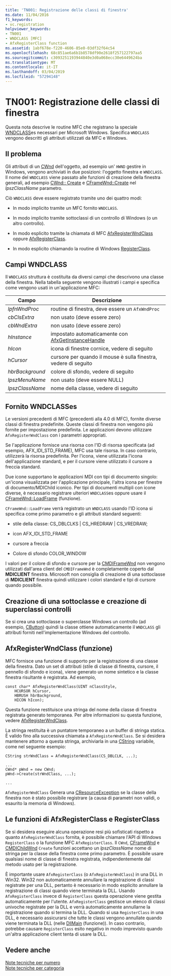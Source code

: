 ```yaml
---
title: 'TN001: Registrazione delle classi di finestra'
ms.date: 11/04/2016
f1_keywords:
- vc.registration
helpviewer_keywords:
- TN001
- WNDCLASS [MFC]
- AfxRegisterClass function
ms.assetid: 1abf678e-f220-4606-85e0-03df32f64c54
ms.openlocfilehash: 68c851ae6a6b1b8578df90e2618f257122797aa5
ms.sourcegitcommit: c3093251193944840e3d0a068ecc30e6449624ba
ms.translationtype: MT
ms.contentlocale: it-IT
ms.lasthandoff: 03/04/2019
ms.locfileid: "57294148"
---
```

# <a name="tn001-window-class-registration"></a>TN001: Registrazione delle classi di finestra

Questa nota descrive le routine MFC che registrano la speciale [WNDCLASS](/windows/desktop/api/winuser/ns-winuser-tagwndclassa)es necessari per Microsoft Windows. Specifica `WNDCLASS` vengono descritti gli attributi utilizzati da MFC e Windows.

## <a name="the-problem"></a>Il problema

Gli attributi di un [CWnd](../mfc/reference/cwnd-class.md) dell'oggetto, ad esempio un' `HWND` gestire in Windows, vengono archiviati in due posizioni: l'oggetto finestra e `WNDCLASS`. Il nome del `WNDCLASS` viene passato alle funzioni di creazione della finestra generali, ad esempio [CWnd:: Create](../mfc/reference/cwnd-class.md#create) e [CFrameWnd::Create](../mfc/reference/cframewnd-class.md#create) nel *lpszClassName* parametro.

Ciò `WNDCLASS` deve essere registrato tramite uno dei quattro modi:

- In modo implicito tramite un MFC fornito `WNDCLASS`.

- In modo implicito tramite sottoclassi di un controllo di Windows (o un altro controllo).

- In modo esplicito tramite la chiamata di MFC [AfxRegisterWndClass](../mfc/reference/application-information-and-management.md#afxregisterwndclass) oppure [AfxRegisterClass](../mfc/reference/application-information-and-management.md#afxregisterclass).

- In modo esplicito chiamando la routine di Windows [RegisterClass](/windows/desktop/api/winuser/nf-winuser-registerclassa).

## <a name="wndclass-fields"></a>Campi WNDCLASS

Il `WNDCLASS` struttura è costituita da diversi campi che descrivono una classe della finestra. Nella tabella seguente vengono illustrati i campi e specifica come vengono usati in un'applicazione MFC:

|Campo|Descrizione|
|-----------|-----------------|
|*lpfnWndProc*|routine di finestra, deve essere un `AfxWndProc`|
|*cbClsExtra*|non usato (deve essere zero)|
|*cbWndExtra*|non usato (deve essere zero)|
|*hInstance*|impostato automaticamente con [AfxGetInstanceHandle](../mfc/reference/application-information-and-management.md#afxgetinstancehandle)|
|*hIcon*|icona di finestre cornice, vedere di seguito|
|*hCursor*|cursore per quando il mouse è sulla finestra, vedere di seguito|
|*hbrBackground*|colore di sfondo, vedere di seguito|
|*lpszMenuName*|non usato (deve essere NULL)|
|*lpszClassName*|nome della classe, vedere di seguito|

## <a name="provided-wndclasses"></a>Fornito WNDCLASSes

Le versioni precedenti di MFC (precedenti alla 4.0 di MFC), fornite diverse classi di finestra predefinite. Queste classi di finestra non vengono più fornite per impostazione predefinita. Le applicazioni devono utilizzare `AfxRegisterWndClass` con i parametri appropriati.

Se l'applicazione fornisce una risorsa con l'ID di risorsa specificata (ad esempio, AFX_IDI_STD_FRAME), MFC usa tale risorsa. In caso contrario, utilizzerà la risorsa predefinita. Per l'icona, viene utilizzata l'icona dell'applicazione standard, e per il cursore viene utilizzato il cursore a freccia standard.

Due icone supportano le applicazioni MDI con tipi di documento singolo: un'icona visualizzata per l'applicazione principale, l'altra icona per finestre di documento/MDIChild iconico. Per tipi di documenti multipli con icone diverse, è necessario registrare ulteriori `WNDCLASS`es oppure usare il [CFrameWnd::LoadFrame](../mfc/reference/cframewnd-class.md#loadframe) (funzione).

`CFrameWnd::LoadFrame` verrà registrato un `WNDCLASS` usando l'ID icona si specifica come primo parametro e gli attributi standard seguenti:

- stile della classe: CS_DBLCLKS &#124; CS_HREDRAW &#124; CS_VREDRAW;

- icon AFX_IDI_STD_FRAME

- cursore a freccia

- Colore di sfondo COLOR_WINDOW

I valori per il colore di sfondo e cursore per la [CMDIFrameWnd](../mfc/reference/cmdiframewnd-class.md) non vengono utilizzati dall'area client del `CMDIFrameWnd` è completamente coperto dal **MDICLIENT** finestra. Microsoft non consiglia di creazione di una sottoclasse di **MDICLIENT** finestra quindi utilizzare i colori standard e tipi di cursore quando possibile.

## <a name="subclassing-and-superclassing-controls"></a>Creazione di una sottoclasse e creazione di superclassi controlli

Se si crea una sottoclasse o superclasse Windows un controllo (ad esempio, [CButton](../mfc/reference/cbutton-class.md)) quindi la classe ottiene automaticamente il `WNDCLASS` gli attributi forniti nell'implementazione Windows del controllo.

## <a name="the-afxregisterwndclass-function"></a>AfxRegisterWndClass (funzione)

MFC fornisce una funzione di supporto per la registrazione di una classe della finestra. Dato un set di attributi (stile di classe di finestra, cursore, il pennello di sfondo e icona), viene generato un nome sintetico e la classe finestra risultante è registrata. Ad esempio,

```
const char* AfxRegisterWndClass(UINT nClassStyle,
    HCURSOR hCursor,
    HBRUSH hbrBackground,
    HICON hIcon);
```

Questa funzione restituisce una stringa del nome della classe di finestra registrata generato temporanea. Per altre informazioni su questa funzione, vedere [AfxRegisterWndClass](../mfc/reference/application-information-and-management.md#afxregisterwndclass).

La stringa restituita è un puntatore temporaneo a un buffer di stringa statica. È valido fino alla successiva chiamata a `AfxRegisterWndClass`. Se si desidera mantenere attorno a questa stringa, archiviarla in una [CString](../atl-mfc-shared/using-cstring.md) variabile, come nel seguente esempio:

```
CString strWndClass = AfxRegisterWndClass(CS_DBLCLK, ...);

...
CWnd* pWnd = new CWnd;
pWnd->Create(strWndClass, ...);

...
```

`AfxRegisterWndClass` Genera una [CResourceException](../mfc/reference/cresourceexception-class.md) se la classe della finestra non è stato possibile registrare (a causa di parametri non validi, o esaurito la memoria di Windows).

## <a name="the-registerclass-and-afxregisterclass-functions"></a>Le funzioni di AfxRegisterClass e RegisterClass

Se si desidera eseguire alcuna operazione resi più sofisticati rispetto a quanto `AfxRegisterWndClass` fornita, è possibile chiamare l'API di Windows `RegisterClass` o la funzione MFC `AfxRegisterClass`. Il `CWnd`, [CFrameWnd](../mfc/reference/cframewnd-class.md) e [CMDIChildWnd](../mfc/reference/cmdichildwnd-class.md) `Create` funzioni accettano un *lpszClassName* nome di stringa per la classe della finestra come primo parametro. È possibile usare qualsiasi nome di classe di finestra registrata, indipendentemente dal metodo usato per la registrazione.

È importante usare `AfxRegisterClass` (o `AfxRegisterWndClass`) in una DLL in Win32. Win32 non automaticamente annullare la registrazione di classi registrate per una DLL, pertanto è necessario in modo esplicito annullare la registrazione di classi quando viene terminata la DLL. Usando `AfxRegisterClass` invece di `RegisterClass` questa operazione viene gestita automaticamente per l'utente. `AfxRegisterClass` gestisce un elenco di classi univoche registrate per la DLL e verrà automaticamente annullarne la registrazione quando si termina la DLL. Quando si usa `RegisterClass` in una DLL, è necessario assicurarsi che tutte le classi vengono annullate quando viene terminata la DLL (nelle [DllMain](/windows/desktop/Dlls/dllmain) (funzione)). In caso contrario, potrebbe causare `RegisterClass` esito negativo in modo imprevisto quando un'altra applicazione client tenta di usare la DLL.

## <a name="see-also"></a>Vedere anche

[Note tecniche per numero](../mfc/technical-notes-by-number.md)<br/>
[Note tecniche per categoria](../mfc/technical-notes-by-category.md)
